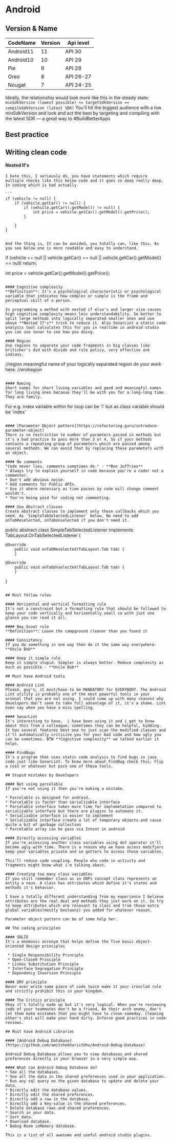 # Android
## Version & Name

| CodeName | Version | Api level |
| ----- | ------ | ------ |
| Android11 | 11 | API 30 |
| Android10 | 10 | API 29 |
| Pie | 9 | API 28 |
| Oreo | 8 | API 26-27 |
| Nougat | 7 | API 24-25 |

Ideally, the relationship would look more like this in the steady state:
	```
minSdkVersion (lowest possible) <= targetSdkVersion == compileSdkVersion (latest SDK)
	```
	You’ll hit the biggest audience with a low minSdkVersion and look and act the best by targeting and compiling with the latest SDK — a great way to #BuildBetterApps

## Best practice

##  Writing clean code

#### Nested If's
	I hate this, I seriously do, you have statements which require multiple checks like this below code and it goes so deep really deep, In coding which is bad actually.

	```
	if (vehicle != null) {
		if (vehicle.getCar() != null) {
			if (vehicle.getCar().getModel() != null) {
				int price = vehicle.getCar().getModel().getPrice();
			}

		}
	}
```

And the thing is, It can be avoided, you totally can, like this. As you see below one is more readable and easy to understand.
```
if (vehicle == null || vehicle.getCar() == null || vehicle.getCar().getModel() == null) return;

int price = vehicle.getCar().getModel().getPrice();
```

#### Cognitive complexity
**Definition**: It's a psychological characteristic or psychological variable that indicates how complex or simple is the frame and perceptual skill of a person.

In programming a method with nested if else's and larger size causes high cognitive complexity means less understandability. So better to split large methods into logically separated smaller ones and use above **Nested If's** trick to reduce it. Also SonarLint a static code analysis tool calculates this for you in realtime in android studio you can use sonar to see how you doing.

#### Region
Use regions to separate your code fragments in big classes like britisher's did with divide and rule policy, very effective ask indians.
```
//region meaningful name of your logically separated region
do your work here.
//endregion
```

#### Naming
Short names for short living variables and good and meaningful names for long living ones because they'll be with you for a long-long time. They are family.
```
For e.g. index variable within for loop can be 'i' but as class variable should be 'index'
```

#### [Parameter Object pattern](https://refactoring.guru/introduce-parameter-object)
There is no restriction to number of paramters passed in methods but it's a bad practice to pass more than 3 or 4, So if your methods contains a repeating group of parameters which are passed among several methods. We can avoid that by replacing these parameters with an object.

#### No comments
"Code never lies, comments sometimes do." - **Ron Jeffries**
* Always try to explain yourself in code because you're a coder not a commenter.
* Don't add obvious noise.
* Add comments for Public APIs.
* Use it where necessary as time passes by code will change comment wouldn't.
* You're being paid for coding not commenting.

#### Use Abstract classes
Create abstract classes to implement only those callbacks which you need. As `SimpleTabSelectedListener` below, No need to add onTabReselected, onTabUnselected if you don't need it.

```
public abstract class SimpleTabSelectedListener implements TabLayout.OnTabSelectedListener {

	@Override
		public void onTabReselected(TabLayout.Tab tab) {
		}

	@Override
		public void onTabUnselected(TabLayout.Tab tab) {
		}
}
```

## Must follow rules

#### Horizontal and vertical formatting rule
It's not a constraint but a formatting rule that should be followed to keep your code vertically and horizontally small so with just one glance you can read it all.

#### Boy Scout rule
**Definition**: Leave the campground cleaner than you found it

#### Consistency
If you do something in one way then do it the same way everywhere- **Uncle Bob**

#### Keep it simple rule
Keep it simple stupid. Simpler is always better. Reduce complexity as much as possible - **Uncle Bob**

## Must have Android tools

#### Android Lint
Please, guy's, it must/have to be MANDATORY for EVERYBODY. The Android Lint utility is probably one of the most powerful tools in your arsenal that you are not using. I could come up with many reasons why developers don’t seem to take full advantage of it, it's a shame. Lint even say when you have a miss spelling.

#### SonarLint
It's interesting to have,  i have been using it and i got to know about this from a colleague, sometimes they can be helpful, kidding. It has several features best one to just scan the modified classes and it'll automatically criticise you for your bad code and how ugly you can be sometimes. BTW **Cognitive complexity** we talked earlier it helps.

#### FindBugs
It's a program that uses static code analysis to find bugs in java code just like SonarLint. To know more about FindBug check this. Flip a coin or whatever but pick one of these tools.

## Stupid mistakes by Developers

#### Not using parcelable
If you're not using it then you're making a mistake. 

* Parcelable is designed for android.
* Parcelable is faster than serializable interface
* Parcelable interface takes more time for implemetation compared to serializable interface but there are plugins to automate it.
* Serializable interface is easier to implement
* Serializable interface create a lot of temporary objects and cause quite a bit of garbage collection
* Parcelable array can be pass via Intent in android

#### Directly accessing variables
If you're accessing another class variables using dot operator it'll become ugly with time. There is a reason why we have access modifiers keep your variables private and se getters to access those variables.

This'll reduce code coupling. People who code in activity and fragments might know what i'm talking about.

#### Creating too many class variables
If you still remember class as in OOPs concept class represents an entity a noun. A class has attributes which define it's states and methods it's behavior.

I have a totally different understanding from my experience I believe attributes are the real deal and methods they just work on it. So try to keep attributes which are relevant to class and trim those extra global variables(mostly booleans) you added for whatever reason.

Parameter object pattern can be of some help her.

## The coding principles

#### SOLID
It's a mnemonic acronym that helps define the five basic object-oriented design principles

 * Single Responsibility Principle
 * Open-Closed Principle
 * Liskov Substitution Principle
 * Interface Segregation Principle
 * Dependency Inversion Principle

#### DRY principle
Never ever write same piece of code twice make it your ironclad rule and strictly prohibit this in your kingdom.

#### The Critics principle
Okay it's totally made up but it's very logical. When you're reviewing code of your teammates don't be a friend, Be their arch enemy, don't let them make mistakes that you might have to clean someday. Cleaning other's shit will make your hand dirty. Enforce good practices in code reviews.

## Must have Android Libraries

#### [Android Debug Database](https://github.com/amitshekhariitbhu/Android-Debug-Database)

Android Debug Database allows you to view databases and shared preferences directly in your browser in a very simple way.

#### What can Android Debug Database do?
* See all the databases.
* See all the data in the shared preferences used in your application.
* Run any sql query on the given database to update and delete your data.
* Directly edit the database values.
* Directly edit the shared preferences.
* Directly add a row in the database.
* Directly add a key-value in the shared preferences.
* Delete database rows and shared preferences.
* Search in your data.
* Sort data.
* Download database.
* Debug Room inMemory database.

This is a list of all awesome and useful android studio plugins.
